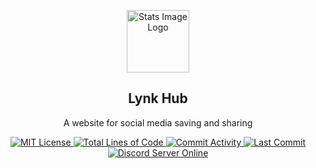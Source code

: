 <p align="center">
	<img width="100px" src="https://res.cloudinary.com/anuraghazra/image/upload/v1594908242/logo_ccswme.svg" align="center" alt="Stats Image Logo" />
	<h2 align="center">Lynk Hub</h2>
	<p align="center">A website for social media saving and sharing</p>
</p>

<p align="center">
	<a href="https://github.com/f-habibCA/LynkHub/blob/main/LICENSE">
      <img alt="MIT License" src="https://img.shields.io/github/license/f-habibCA/LynkHub?&logo=backbonedotjs" />
    </a>
    <a href="https://github.com/f-habibCA/LynkHub">
      <img alt="Total Lines of Code" src="https://img.shields.io/tokei/lines/github/f-habibCA/LynkHub?logo=javascript&logoColor=white" />
    </a>
    <a href="https://github.com/f-habibCA/LynkHub">
      <img alt="Commit Activity" src="https://img.shields.io/github/commit-activity/w/f-habibCA/LynkHub?color=red&logo=github" />
    </a>
    <a href="https://github.com/f-habibCA/LynkHub">
      <img alt="Last Commit" src="https://img.shields.io/github/last-commit/f-habibCA/LynkHub?color=blueviolet&logo=github" />
    </a>
	<a href="https://discord.gg/NbbPBDtAES">
      <img alt="Discord Server Online" src="https://img.shields.io/discord/908763985455747092?color=ff69b4&label=discord-server&logo=discord&logoColor=white" />
    </a>
	
  </p>
  
<!-- https://shields.io/ -->
<!-- https://simpleicons.org/ -->
<!-- https://github.com/simple-icons/simple-icons/blob/develop/slugs.md -->
